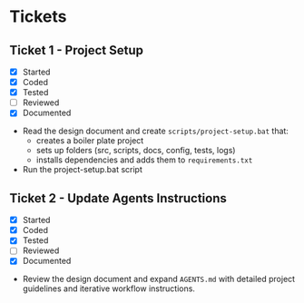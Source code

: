 # Tickets

## Ticket 1 - Project Setup
- [x] Started
- [x] Coded
- [x] Tested
- [ ] Reviewed
- [x] Documented
- Read the design document and create `scripts/project-setup.bat` that:
  - creates a boiler plate project
  - sets up folders (src, scripts, docs, config, tests, logs)
  - installs dependencies and adds them to `requirements.txt`
- Run the project-setup.bat script

## Ticket 2 - Update Agents Instructions
- [x] Started
- [x] Coded
- [x] Tested
- [ ] Reviewed
- [x] Documented
- Review the design document and expand `AGENTS.md` with detailed project guidelines and iterative workflow instructions.